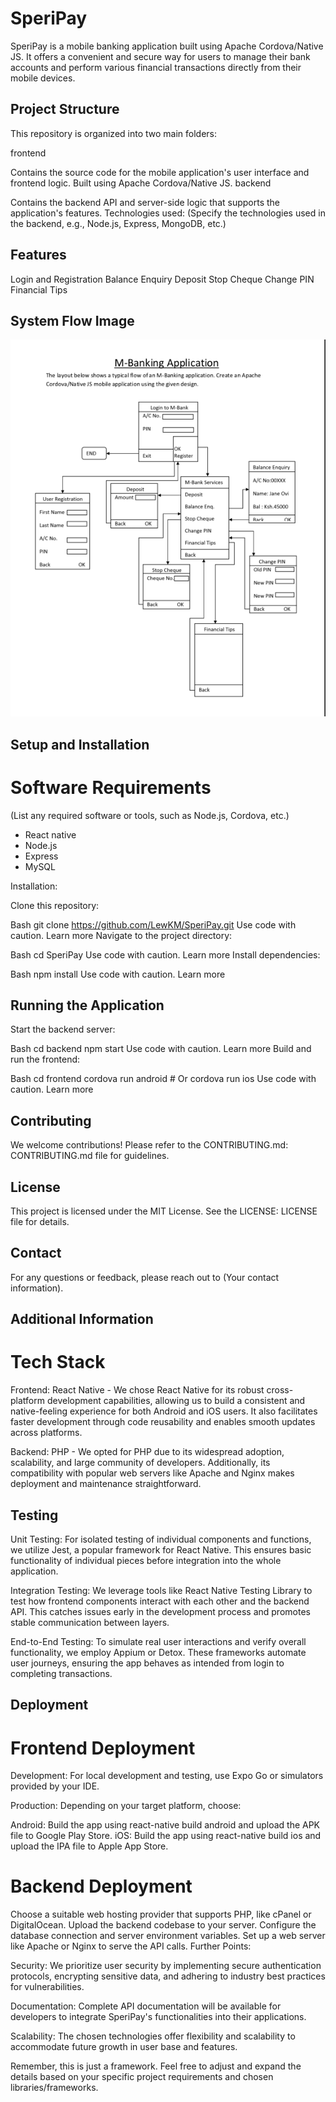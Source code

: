 
# SperiPay

SperiPay is a mobile banking application built using Apache Cordova/Native JS. It offers a convenient and secure way for users to manage their bank accounts and perform various financial transactions directly from their mobile devices.

## Project Structure

This repository is organized into two main folders:

frontend

Contains the source code for the mobile application's user interface and frontend logic.
Built using Apache Cordova/Native JS.
backend

Contains the backend API and server-side logic that supports the application's features.
Technologies used: (Specify the technologies used in the backend, e.g., Node.js, Express, MongoDB, etc.)

## Features

Login and Registration
Balance Enquiry
Deposit
Stop Cheque
Change PIN
Financial Tips

## System Flow Image

![System Flow](./image.png)

## Setup and Installation

# Software Requirements

(List any required software or tools, such as Node.js, Cordova, etc.)

- React native
- Node.js
- Express
- MySQL

Installation:

Clone this repository:

Bash
git clone https://github.com/LewKM/SperiPay.git
Use code with caution. Learn more
Navigate to the project directory:

Bash
cd SperiPay
Use code with caution. Learn more
Install dependencies:

Bash
npm install
Use code with caution. Learn more

## Running the Application

Start the backend server:

Bash
cd backend
npm start
Use code with caution. Learn more
Build and run the frontend:

Bash
cd frontend
cordova run android   # Or cordova run ios
Use code with caution. Learn more

## Contributing

We welcome contributions! Please refer to the CONTRIBUTING.md: CONTRIBUTING.md file for guidelines.

## License

This project is licensed under the MIT License. See the LICENSE: LICENSE file for details.

## Contact

For any questions or feedback, please reach out to (Your contact information).

## Additional Information

# Tech Stack

Frontend: React Native - We chose React Native for its robust cross-platform development capabilities, allowing us to build a consistent and native-feeling experience for both Android and iOS users. It also facilitates faster development through code reusability and enables smooth updates across platforms.

Backend: PHP - We opted for PHP due to its widespread adoption, scalability, and large community of developers. Additionally, its compatibility with popular web servers like Apache and Nginx makes deployment and maintenance straightforward.

## Testing

Unit Testing: For isolated testing of individual components and functions, we utilize Jest, a popular framework for React Native. This ensures basic functionality of individual pieces before integration into the whole application.

Integration Testing: We leverage tools like React Native Testing Library to test how frontend components interact with each other and the backend API. This catches issues early in the development process and promotes stable communication between layers.

End-to-End Testing: To simulate real user interactions and verify overall functionality, we employ Appium or Detox. These frameworks automate user journeys, ensuring the app behaves as intended from login to completing transactions.

## Deployment

# Frontend Deployment

Development: For local development and testing, use Expo Go or simulators provided by your IDE.

Production: Depending on your target platform, choose:

Android: Build the app using react-native build android and upload the APK file to Google Play Store.
iOS: Build the app using react-native build ios and upload the IPA file to Apple App Store.

# Backend Deployment

Choose a suitable web hosting provider that supports PHP, like cPanel or DigitalOcean.
Upload the backend codebase to your server.
Configure the database connection and server environment variables.
Set up a web server like Apache or Nginx to serve the API calls.
Further Points:

Security: We prioritize user security by implementing secure authentication protocols, encrypting sensitive data, and adhering to industry best practices for vulnerabilities.

Documentation: Complete API documentation will be available for developers to integrate SperiPay's functionalities into their applications.

Scalability: The chosen technologies offer flexibility and scalability to accommodate future growth in user base and features.

Remember, this is just a framework. Feel free to adjust and expand the details based on your specific project requirements and chosen libraries/frameworks.


